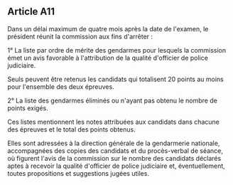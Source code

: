 Article A11
----
Dans un délai maximum de quatre mois après la date de l'examen, le président
réunit la commission aux fins d'arrêter :

1° La liste par ordre de mérite des gendarmes pour lesquels la commission émet
un avis favorable à l'attribution de la qualité d'officier de police judiciaire.

Seuls peuvent être retenus les candidats qui totalisent 20 points au moins pour
l'ensemble des deux épreuves.

2° La liste des gendarmes éliminés ou n'ayant pas obtenu le nombre de points
exigés.

Ces listes mentionnent les notes attribuées aux candidats dans chacune des
épreuves et le total des points obtenus.

Elles sont adressées à la direction générale de la gendarmerie nationale,
accompagnées des copies des candidats et du procès-verbal de séance, où figurent
l'avis de la commission sur le nombre des candidats déclarés aptes à recevoir la
qualité d'officier de police judiciaire et, éventuellement, toutes propositions
et suggestions jugées utiles.
